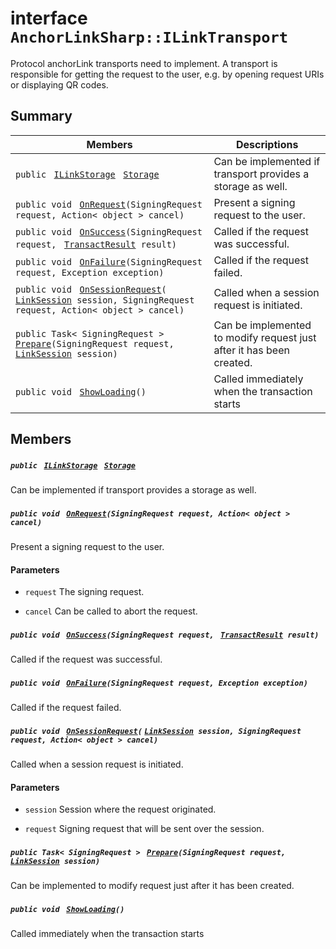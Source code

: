 # interface `AnchorLinkSharp::ILinkTransport` 

Protocol anchorLink transports need to implement. A transport is responsible for getting the request to the user, e.g. by opening request URIs or displaying QR codes.

## Summary

 Members                                | Descriptions                                
----------------------------------------|---------------------------------------------
`public ` [`ILinkStorage`](.github/workflows/documentation/md/AnchorLinkSharp.md#interface_anchor_link_sharp_1_1_i_link_storage)` ` [`Storage`](.github/workflows/documentation/md/AnchorLinkSharp.md#interface_anchor_link_sharp_1_1_i_link_transport_1a3198c2558a95eb66553955ab4b579438) | Can be implemented if transport provides a storage as well.
`public void ` [`OnRequest`](.github/workflows/documentation/md/AnchorLinkSharp.md#interface_anchor_link_sharp_1_1_i_link_transport_1af033a491264433deccf8f379377bf0de)`(SigningRequest request, Action< object > cancel)` | Present a signing request to the user.
`public void ` [`OnSuccess`](.github/workflows/documentation/md/AnchorLinkSharp.md#interface_anchor_link_sharp_1_1_i_link_transport_1ae42c87a32bf9bfaf937e577cecc1292a)`(SigningRequest request, ` [`TransactResult`](.github/workflows/documentation/md/AnchorLinkSharp--TransactResult.md#class_anchor_link_sharp_1_1_transact_result)` result)` | Called if the request was successful.
`public void ` [`OnFailure`](.github/workflows/documentation/md/AnchorLinkSharp.md#interface_anchor_link_sharp_1_1_i_link_transport_1a2881a07d943ba812c2ec609b33efd401)`(SigningRequest request, Exception exception)` | Called if the request failed.
`public void ` [`OnSessionRequest`](.github/workflows/documentation/md/AnchorLinkSharp.md#interface_anchor_link_sharp_1_1_i_link_transport_1ab43ebe78aa7d484d52f5d1f80e8a0e74)`(` [`LinkSession`](.github/workflows/documentation/md/AnchorLinkSharp--LinkSession.md#class_anchor_link_sharp_1_1_link_session)` session, SigningRequest request, Action< object > cancel)` | Called when a session request is initiated.
`public Task< SigningRequest > ` [`Prepare`](.github/workflows/documentation/md/AnchorLinkSharp.md#interface_anchor_link_sharp_1_1_i_link_transport_1a4cf59f297378d8bf8b50556182625565)`(SigningRequest request, ` [`LinkSession`](.github/workflows/documentation/md/AnchorLinkSharp--LinkSession.md#class_anchor_link_sharp_1_1_link_session)` session)` | Can be implemented to modify request just after it has been created.
`public void ` [`ShowLoading`](.github/workflows/documentation/md/AnchorLinkSharp.md#interface_anchor_link_sharp_1_1_i_link_transport_1a832760a5318046c0e28d3c99f9a71fa7)`()` | Called immediately when the transaction starts

## Members

##### `public ` [`ILinkStorage`](.github/workflows/documentation/md/AnchorLinkSharp.md#interface_anchor_link_sharp_1_1_i_link_storage)` ` [`Storage`](.github/workflows/documentation/md/AnchorLinkSharp.md#interface_anchor_link_sharp_1_1_i_link_transport_1a3198c2558a95eb66553955ab4b579438) 

Can be implemented if transport provides a storage as well.

##### `public void ` [`OnRequest`](.github/workflows/documentation/md/AnchorLinkSharp.md#interface_anchor_link_sharp_1_1_i_link_transport_1af033a491264433deccf8f379377bf0de)`(SigningRequest request, Action< object > cancel)` 

Present a signing request to the user. 
#### Parameters
* `request` The signing request. 

* `cancel` Can be called to abort the request.

##### `public void ` [`OnSuccess`](.github/workflows/documentation/md/AnchorLinkSharp.md#interface_anchor_link_sharp_1_1_i_link_transport_1ae42c87a32bf9bfaf937e577cecc1292a)`(SigningRequest request, ` [`TransactResult`](.github/workflows/documentation/md/AnchorLinkSharp--TransactResult.md#class_anchor_link_sharp_1_1_transact_result)` result)` 

Called if the request was successful.

##### `public void ` [`OnFailure`](.github/workflows/documentation/md/AnchorLinkSharp.md#interface_anchor_link_sharp_1_1_i_link_transport_1a2881a07d943ba812c2ec609b33efd401)`(SigningRequest request, Exception exception)` 

Called if the request failed.

##### `public void ` [`OnSessionRequest`](.github/workflows/documentation/md/AnchorLinkSharp.md#interface_anchor_link_sharp_1_1_i_link_transport_1ab43ebe78aa7d484d52f5d1f80e8a0e74)`(` [`LinkSession`](.github/workflows/documentation/md/AnchorLinkSharp--LinkSession.md#class_anchor_link_sharp_1_1_link_session)` session, SigningRequest request, Action< object > cancel)` 

Called when a session request is initiated. 
#### Parameters
* `session` Session where the request originated. 

* `request` Signing request that will be sent over the session.

##### `public Task< SigningRequest > ` [`Prepare`](.github/workflows/documentation/md/AnchorLinkSharp.md#interface_anchor_link_sharp_1_1_i_link_transport_1a4cf59f297378d8bf8b50556182625565)`(SigningRequest request, ` [`LinkSession`](.github/workflows/documentation/md/AnchorLinkSharp--LinkSession.md#class_anchor_link_sharp_1_1_link_session)` session)` 

Can be implemented to modify request just after it has been created.

##### `public void ` [`ShowLoading`](.github/workflows/documentation/md/AnchorLinkSharp.md#interface_anchor_link_sharp_1_1_i_link_transport_1a832760a5318046c0e28d3c99f9a71fa7)`()` 

Called immediately when the transaction starts

